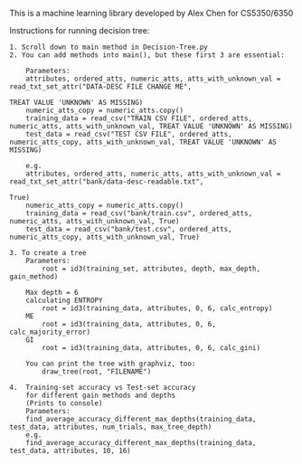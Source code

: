 This is a machine learning library developed by Alex Chen for CS5350/6350

Instructions for running decision tree:
    
    1. Scroll down to main method in Decision-Tree.py
    2. You can add methods into main(), but these first 3 are essential:
        
        Parameters:
        attributes, ordered_atts, numeric_atts, atts_with_unknown_val = read_txt_set_attr("DATA-DESC FILE CHANGE ME",
                                                                                      TREAT VALUE 'UNKNOWN' AS MISSING)
        numeric_atts_copy = numeric_atts.copy()
        training_data = read_csv("TRAIN CSV FILE", ordered_atts, numeric_atts, atts_with_unknown_val, TREAT VALUE 'UNKNOWN' AS MISSING)
        test_data = read_csv("TEST CSV FILE", ordered_atts, numeric_atts_copy, atts_with_unknown_val, TREAT VALUE 'UNKNOWN' AS MISSING)
    
        e.g.
        attributes, ordered_atts, numeric_atts, atts_with_unknown_val = read_txt_set_attr("bank/data-desc-readable.txt",
                                                                                      True)
        numeric_atts_copy = numeric_atts.copy()
        training_data = read_csv("bank/train.csv", ordered_atts, numeric_atts, atts_with_unknown_val, True)
        test_data = read_csv("bank/test.csv", ordered_atts, numeric_atts_copy, atts_with_unknown_val, True) 
    
    3. To create a tree
        Parameters:
            root = id3(training_set, attributes, depth, max_depth, gain_method)
        
        Max depth = 6 
        calculating ENTROPY
            root = id3(training_data, attributes, 0, 6, calc_entropy)
        ME
            root = id3(training_data, attributes, 0, 6, calc_majority_error)
        GI
            root = id3(training_data, attributes, 0, 6, calc_gini)
        
        You can print the tree with graphviz, too:
            draw_tree(root, "FILENAME")
        
    4.  Training-set accuracy vs Test-set accuracy
        for different gain methods and depths 
        (Prints to console)
        Parameters:
        find_average_accuracy_different_max_depths(training_data, test_data, attributes, num_trials, max_tree_depth)
        e.g.
        find_average_accuracy_different_max_depths(training_data, test_data, attributes, 10, 16)
            
        